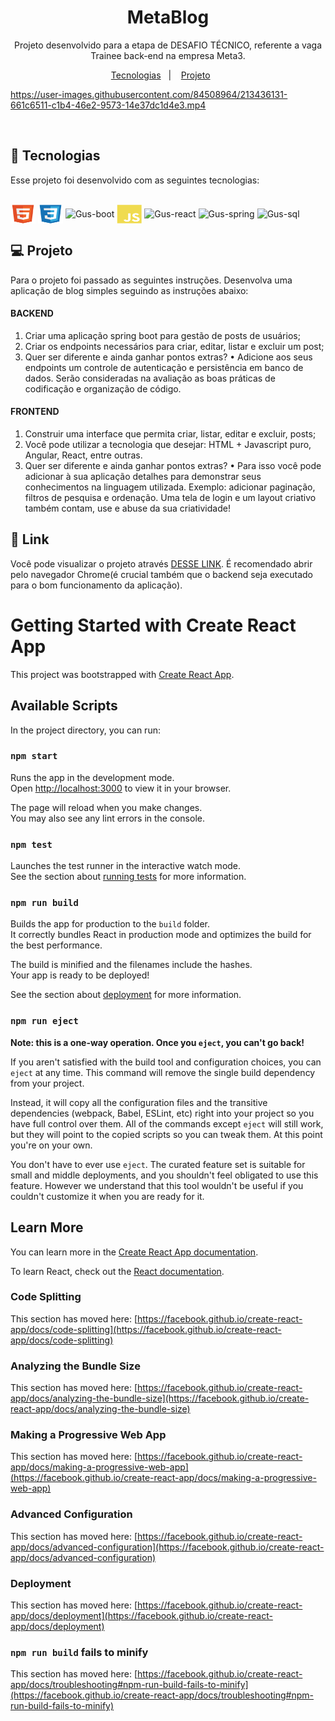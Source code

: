 <h1 align="center">MetaBlog</h1>

<p align="center">
  Projeto desenvolvido para a etapa de DESAFIO TÉCNICO, referente a vaga Trainee back-end na empresa Meta3.
</p>


<p align="center">
  <a href="#-tecnologias">Tecnologias</a>&nbsp;&nbsp;&nbsp;|&nbsp;&nbsp;&nbsp;
  <a href="#-projeto">Projeto</a>&nbsp;&nbsp;&nbsp;&nbsp;&nbsp;&nbsp;
</p>




https://user-images.githubusercontent.com/84508964/213436131-661c6511-c1b4-46e2-9573-14e37dc1d4e3.mp4



<br>

## 🚀 Tecnologias

Esse projeto foi desenvolvido com as seguintes tecnologias:
<div style="display: inline_block"><br>
  <img align="center" alt="Gus-HTML" height="30" width="40" src="https://raw.githubusercontent.com/devicons/devicon/master/icons/html5/html5-original.svg">
  <img align="center" alt="Gus-CSS" height="30" width="40" src="https://raw.githubusercontent.com/devicons/devicon/master/icons/css3/css3-original.svg">
  <img align="center" alt="Gus-boot" height="30" width="40" src="https://cdn.jsdelivr.net/gh/devicons/devicon/icons/bootstrap/bootstrap-original-wordmark.svg" />
  <img align="center" alt="Gus-Js" height="30" width="40" src="https://raw.githubusercontent.com/devicons/devicon/master/icons/javascript/javascript-plain.svg">
  <img align="center" alt="Gus-react" height="30" width="40" src="https://cdn.jsdelivr.net/gh/devicons/devicon/icons/react/react-original-wordmark.svg" />  
  <img align="center" alt="Gus-spring" height="30" width="40" src="https://cdn.jsdelivr.net/gh/devicons/devicon/icons/spring/spring-original.svg" />
  <img align="center" alt="Gus-sql" height="30" width="40" src="https://cdn.jsdelivr.net/gh/devicons/devicon/icons/mysql/mysql-original-wordmark.svg" />
</div>

## 💻 Projeto

  Para o projeto foi passado as seguintes instruções. 
  Desenvolva uma aplicação de blog simples seguindo as instruções abaixo:
  #### BACKEND
  1) Criar uma aplicação spring boot para gestão de posts de usuários;
  2) Criar os endpoints necessários para criar, editar, listar e excluir um post;
  3) Quer ser diferente e ainda ganhar pontos extras?
  • Adicione aos seus endpoints um controle de autenticação e persistência em banco de
  dados. Serão consideradas na avaliação as boas práticas de codificação e organização
  de código.
  #### FRONTEND
  1) Construir uma interface que permita criar, listar, editar e excluir, posts;
  2) Você pode utilizar a tecnologia que desejar: HTML + Javascript puro, Angular, React, entre
  outras.
  3) Quer ser diferente e ainda ganhar pontos extras?
  • Para isso você pode adicionar à sua aplicação detalhes para demonstrar seus
  conhecimentos na linguagem utilizada. Exemplo: adicionar paginação, filtros de
  pesquisa e ordenação. Uma tela de login e um layout criativo também contam, use e
  abuse da sua criatividade!

## 🔖 Link

Você pode visualizar o projeto através [DESSE LINK](https://meta3group-blog.vercel.app/). É recomendado abrir pelo navegador Chrome(é crucial também que o backend seja executado para o bom funcionamento da aplicação).


# Getting Started with Create React App

This project was bootstrapped with [Create React App](https://github.com/facebook/create-react-app).

## Available Scripts

In the project directory, you can run:

### `npm start`

Runs the app in the development mode.\
Open [http://localhost:3000](http://localhost:3000) to view it in your browser.

The page will reload when you make changes.\
You may also see any lint errors in the console.

### `npm test`

Launches the test runner in the interactive watch mode.\
See the section about [running tests](https://facebook.github.io/create-react-app/docs/running-tests) for more information.

### `npm run build`

Builds the app for production to the `build` folder.\
It correctly bundles React in production mode and optimizes the build for the best performance.

The build is minified and the filenames include the hashes.\
Your app is ready to be deployed!

See the section about [deployment](https://facebook.github.io/create-react-app/docs/deployment) for more information.

### `npm run eject`

**Note: this is a one-way operation. Once you `eject`, you can't go back!**

If you aren't satisfied with the build tool and configuration choices, you can `eject` at any time. This command will remove the single build dependency from your project.

Instead, it will copy all the configuration files and the transitive dependencies (webpack, Babel, ESLint, etc) right into your project so you have full control over them. All of the commands except `eject` will still work, but they will point to the copied scripts so you can tweak them. At this point you're on your own.

You don't have to ever use `eject`. The curated feature set is suitable for small and middle deployments, and you shouldn't feel obligated to use this feature. However we understand that this tool wouldn't be useful if you couldn't customize it when you are ready for it.

## Learn More

You can learn more in the [Create React App documentation](https://facebook.github.io/create-react-app/docs/getting-started).

To learn React, check out the [React documentation](https://reactjs.org/).

### Code Splitting

This section has moved here: [https://facebook.github.io/create-react-app/docs/code-splitting](https://facebook.github.io/create-react-app/docs/code-splitting)

### Analyzing the Bundle Size

This section has moved here: [https://facebook.github.io/create-react-app/docs/analyzing-the-bundle-size](https://facebook.github.io/create-react-app/docs/analyzing-the-bundle-size)

### Making a Progressive Web App

This section has moved here: [https://facebook.github.io/create-react-app/docs/making-a-progressive-web-app](https://facebook.github.io/create-react-app/docs/making-a-progressive-web-app)

### Advanced Configuration

This section has moved here: [https://facebook.github.io/create-react-app/docs/advanced-configuration](https://facebook.github.io/create-react-app/docs/advanced-configuration)

### Deployment

This section has moved here: [https://facebook.github.io/create-react-app/docs/deployment](https://facebook.github.io/create-react-app/docs/deployment)

### `npm run build` fails to minify

This section has moved here: [https://facebook.github.io/create-react-app/docs/troubleshooting#npm-run-build-fails-to-minify](https://facebook.github.io/create-react-app/docs/troubleshooting#npm-run-build-fails-to-minify)
